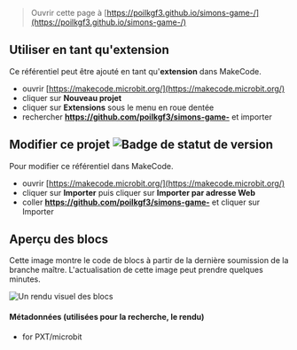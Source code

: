 
> Ouvrir cette page à [https://poilkgf3.github.io/simons-game-/](https://poilkgf3.github.io/simons-game-/)

## Utiliser en tant qu'extension

Ce référentiel peut être ajouté en tant qu'**extension** dans MakeCode.

* ouvrir [https://makecode.microbit.org/](https://makecode.microbit.org/)
* cliquer sur **Nouveau projet**
* cliquer sur **Extensions** sous le menu en roue dentée
* rechercher **https://github.com/poilkgf3/simons-game-** et importer

## Modifier ce projet ![Badge de statut de version](https://github.com/poilkgf3/simons-game-/workflows/MakeCode/badge.svg)

Pour modifier ce référentiel dans MakeCode.

* ouvrir [https://makecode.microbit.org/](https://makecode.microbit.org/)
* cliquer sur **Importer** puis cliquer sur **Importer par adresse Web**
* coller **https://github.com/poilkgf3/simons-game-** et cliquer sur Importer

## Aperçu des blocs

Cette image montre le code de blocs à partir de la dernière soumission de la branche maître.
L'actualisation de cette image peut prendre quelques minutes.

![Un rendu visuel des blocs](https://github.com/poilkgf3/simons-game-/raw/master/.github/makecode/blocks.png)

#### Métadonnées (utilisées pour la recherche, le rendu)

* for PXT/microbit
<script src="https://makecode.com/gh-pages-embed.js"></script><script>makeCodeRender("{{ site.makecode.home_url }}", "{{ site.github.owner_name }}/{{ site.github.repository_name }}");</script>
